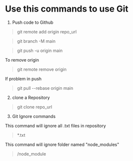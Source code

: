 # Use this commands to use Git

1. Push code to Github

>git remote add origin repo_url

>git branch -M main

>git push -u origin main

To remove origin 
>git remote remove origin

If problem in push
>git pull --rebase origin main

2. clone a Repository

>git clone repo_url

3. Git Ignore commands

This command will ignore all .txt files in repository
> *.txt

This command will ignore folder named "node_modules"
>/node_module